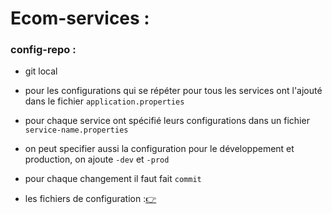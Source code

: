 # Ecom-services :
 
### config-repo :

 - git local 
 - pour les configurations qui se répéter pour tous les services ont l'ajouté dans le fichier `application.properties`
 - pour chaque service ont spécifié leurs configurations dans un fichier `service-name.properties`
 - on peut specifier aussi la configuration pour le développement et production, on ajoute `-dev` et `-prod`
 - pour chaque changement il faut fait `commit` 

 - les fichiers de configuration :[:point_right:](./ecom-services/config-repo)